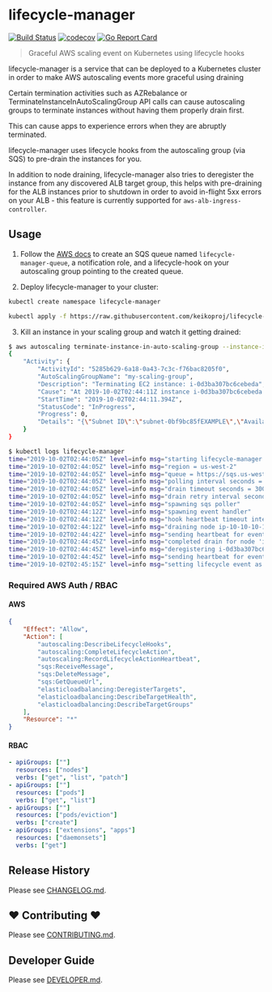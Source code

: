 # lifecycle-manager

[![Build Status](https://travis-ci.org/keikoproj/lifecycle-manager.svg?branch=master)](https://travis-ci.org/keikoproj/lifecycle-manager)
[![codecov](https://codecov.io/gh/keikoproj/lifecycle-manager/branch/master/graph/badge.svg)](https://codecov.io/gh/keikoproj/lifecycle-manager)
[![Go Report Card](https://goreportcard.com/badge/github.com/keikoproj/lifecycle-manager)](https://goreportcard.com/report/github.com/keikoproj/lifecycle-manager)
> Graceful AWS scaling event on Kubernetes using lifecycle hooks

lifecycle-manager is a service that can be deployed to a Kubernetes cluster in order to make AWS autoscaling events more graceful using draining

Certain termination activities such as AZRebalance or TerminateInstanceInAutoScalingGroup API calls can cause autoscaling groups to terminate instances without having them properly drain first.

This can cause apps to experience errors when they are abruptly terminated.

lifecycle-manager uses lifecycle hooks from the autoscaling group (via SQS) to pre-drain the instances for you.

In addition to node draining, lifecycle-manager also tries to deregister the instance from any discovered ALB target group, this helps with pre-draining for the ALB instances prior to shutdown in order to avoid in-flight 5xx errors on your ALB - this feature is currently supported for `aws-alb-ingress-controller`.

## Usage

1. Follow the [AWS docs](https://docs.aws.amazon.com/autoscaling/ec2/userguide/lifecycle-hooks.html#sqs-notifications) to create an SQS queue named `lifecycle-manager-queue`, a notification role, and a lifecycle-hook on your autoscaling group pointing to the created queue.

2. Deploy lifecycle-manager to your cluster:

```bash
kubectl create namespace lifecycle-manager

kubectl apply -f https://raw.githubusercontent.com/keikoproj/lifecycle-manager/master/examples/lifecycle-manager.yaml
```

3. Kill an instance in your scaling group and watch it getting drained:

```bash
$ aws autoscaling terminate-instance-in-auto-scaling-group --instance-id i-0d3ba307bc6cebeda --region us-west-2 --no-should-decrement-desired-capacity
{
    "Activity": {
        "ActivityId": "5285b629-6a18-0a43-7c3c-f76bac8205f0",
        "AutoScalingGroupName": "my-scaling-group",
        "Description": "Terminating EC2 instance: i-0d3ba307bc6cebeda",
        "Cause": "At 2019-10-02T02:44:11Z instance i-0d3ba307bc6cebeda was taken out of service in response to a user request.",
        "StartTime": "2019-10-02T02:44:11.394Z",
        "StatusCode": "InProgress",
        "Progress": 0,
        "Details": "{\"Subnet ID\":\"subnet-0bf9bc85fEXAMPLE\",\"Availability Zone\":\"us-west-2c\"}"
    }
}

$ kubectl logs lifecycle-manager
time="2019-10-02T02:44:05Z" level=info msg="starting lifecycle-manager service v0.2.0"
time="2019-10-02T02:44:05Z" level=info msg="region = us-west-2"
time="2019-10-02T02:44:05Z" level=info msg="queue = https://sqs.us-west-2.amazonaws.com/00000EXAMPLE/lifecycle-manager-queue"
time="2019-10-02T02:44:05Z" level=info msg="polling interval seconds = 10"
time="2019-10-02T02:44:05Z" level=info msg="drain timeout seconds = 300"
time="2019-10-02T02:44:05Z" level=info msg="drain retry interval seconds = 30"
time="2019-10-02T02:44:05Z" level=info msg="spawning sqs poller"
time="2019-10-02T02:44:12Z" level=info msg="spawning event handler"
time="2019-10-02T02:44:12Z" level=info msg="hook heartbeat timeout interval is 60, will send heartbeat every 30 seconds"
time="2019-10-02T02:44:12Z" level=info msg="draining node ip-10-10-10-10.us-west-2.compute.internal"
time="2019-10-02T02:44:42Z" level=info msg="sending heartbeat for event with instance 'i-0d3ba307bc6cebeda' and sleeping for 30 seconds"
time="2019-10-02T02:44:45Z" level=info msg="completed drain for node 'ip-10-10-10-10.us-west-2.compute.internal'"
time="2019-10-02T02:44:45Z" level=info msg="deregistering i-0d3ba307bc6cebeda from arn:aws:elasticloadbalancing:us-west-2:00000EXAMPLE:targetgroup/targetgroup-9b26c8689f3b53a1ef0/53e66aede612f044"
time="2019-10-02T02:44:45Z" level=info msg="sending heartbeat for event with instance 'i-0d3ba307bc6cebeda' and sleeping for 30 seconds"
time="2019-10-02T02:45:15Z" level=info msg="setting lifecycle event as completed with result: 'CONTINUE'"
```

### Required AWS Auth / RBAC

#### AWS

```json
{
    "Effect": "Allow",
    "Action": [
        "autoscaling:DescribeLifecycleHooks",
        "autoscaling:CompleteLifecycleAction",
        "autoscaling:RecordLifecycleActionHeartbeat",
        "sqs:ReceiveMessage",
        "sqs:DeleteMessage",
        "sqs:GetQueueUrl",
        "elasticloadbalancing:DeregisterTargets",
        "elasticloadbalancing:DescribeTargetHealth",
        "elasticloadbalancing:DescribeTargetGroups"
    ],
    "Resource": "*"
}
```

#### RBAC

```yaml
- apiGroups: [""]
  resources: ["nodes"]
  verbs: ["get", "list", "patch"]
- apiGroups: [""]
  resources: ["pods"]
  verbs: ["get", "list"]
- apiGroups: [""]
  resources: ["pods/eviction"]
  verbs: ["create"]
- apiGroups: ["extensions", "apps"]
  resources: ["daemonsets"]
  verbs: ["get"]
```

## Release History

Please see [CHANGELOG.md](.github/CHANGELOG.md).

## ❤ Contributing ❤

Please see [CONTRIBUTING.md](.github/CONTRIBUTING.md).

## Developer Guide

Please see [DEVELOPER.md](.github/DEVELOPER.md).
